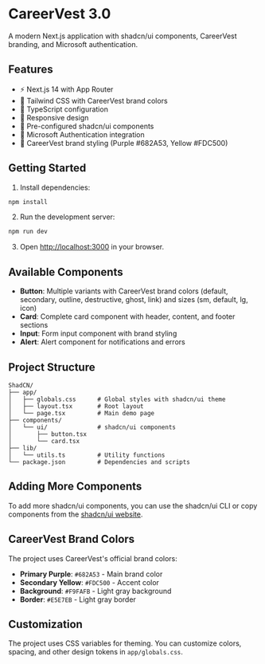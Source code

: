 # CareerVest 3.0

A modern Next.js application with shadcn/ui components, CareerVest branding, and Microsoft authentication.

## Features

- ⚡ Next.js 14 with App Router
- 🎨 Tailwind CSS with CareerVest brand colors
- 🔧 TypeScript configuration
- 📱 Responsive design
- 🎯 Pre-configured shadcn/ui components
- 🔐 Microsoft Authentication integration
- 🎨 CareerVest brand styling (Purple #682A53, Yellow #FDC500)

## Getting Started

1. Install dependencies:

```bash
npm install
```

2. Run the development server:

```bash
npm run dev
```

3. Open [http://localhost:3000](http://localhost:3000) in your browser.

## Available Components

- **Button**: Multiple variants with CareerVest brand colors (default, secondary, outline, destructive, ghost, link) and sizes (sm, default, lg, icon)
- **Card**: Complete card component with header, content, and footer sections
- **Input**: Form input component with brand styling
- **Alert**: Alert component for notifications and errors

## Project Structure

```
ShadCN/
├── app/
│   ├── globals.css      # Global styles with shadcn/ui theme
│   ├── layout.tsx       # Root layout
│   └── page.tsx         # Main demo page
├── components/
│   └── ui/              # shadcn/ui components
│       ├── button.tsx
│       └── card.tsx
├── lib/
│   └── utils.ts         # Utility functions
└── package.json         # Dependencies and scripts
```

## Adding More Components

To add more shadcn/ui components, you can use the shadcn/ui CLI or copy components from the [shadcn/ui website](https://ui.shadcn.com/).

## CareerVest Brand Colors

The project uses CareerVest's official brand colors:

- **Primary Purple**: `#682A53` - Main brand color
- **Secondary Yellow**: `#FDC500` - Accent color
- **Background**: `#F9FAFB` - Light gray background
- **Border**: `#E5E7EB` - Light gray border

## Customization

The project uses CSS variables for theming. You can customize colors, spacing, and other design tokens in `app/globals.css`.
